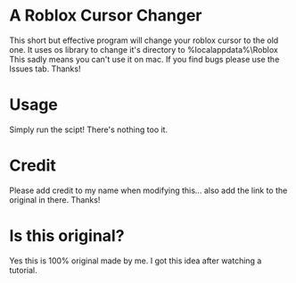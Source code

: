 # A Roblox Cursor Changer
This short but effective program will change your roblox cursor to the old one. It uses os library to change it's directory to %localappdata%\Roblox
This sadly means you can't use it on mac.
If you find bugs please use the Issues tab. Thanks!

# Usage
Simply run the scipt! There's nothing too it. 

# Credit
Please add credit to my name when modifying this... also add the link to the original in there. Thanks!


# Is this original?
Yes this is 100% original made by me. I got this idea after watching a tutorial.